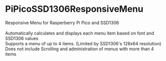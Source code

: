# PiPicoSSD1306ResponsiveMenu
Responsive Menu for Rasperberry Pi Pico and SSD1306</br>
</br>
Automatically calculates and displays each menu item based on font and SSD1306 values</br>
Supports a menu of up to 4 items. (Limited by SSD1306's 128x64 resolution)</br>
Does not include Scrolling and administration of menus with more than 4 items</br>
